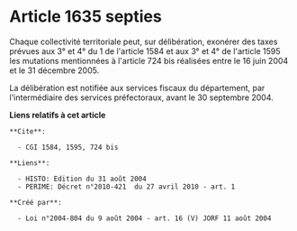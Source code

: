 # Article 1635 septies

Chaque collectivité territoriale peut, sur délibération, exonérer des taxes prévues aux 3° et 4° du 1 de l'article 1584 et
aux 3° et 4° de l'article 1595 les mutations mentionnées à l'article 724 bis réalisées entre le 16 juin 2004 et le 31
décembre 2005.

La délibération est notifiée aux services fiscaux du département, par l'intermédiaire des services préfectoraux, avant le 30
septembre 2004.

**Liens relatifs à cet article**

	**Cite**:

	  - CGI 1584, 1595, 724 bis

	**Liens**:

	  - HISTO: Edition du 31 août 2004
	  - PERIME: Décret n°2010-421  du 27 avril 2010 - art. 1

	**Créé par**:

	  - Loi n°2004-804 du 9 août 2004 - art. 16 (V) JORF 11 août 2004
